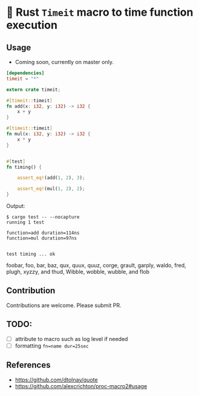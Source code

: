 # 🦀 Rust `Timeit` macro to time function execution



## Usage

- Coming soon, currently on master only.
```toml
[dependencies]
timeit = "*"
```

```rust
extern crate timeit;

#[timeit::timeit]
fn add(x: i32, y: i32) -> i32 {
    x + y
}

#[timeit::timeit]
fn mul(x: i32, y: i32) -> i32 {
    x * y
}


#[test]
fn timing() {

    assert_eq!(add(1, 2), 3);

    assert_eq!(mul(1, 2), 2);
}
```


Output:

```
$ cargo test -- --nocapture
running 1 test

function=add duration=114ns
function=mul duration=97ns


test timing ... ok
```

foobar, foo, bar, baz, qux, quux, quuz, corge, grault, garply, waldo, fred, plugh, xyzzy, and thud, Wibble, wobble, wubble, and flob

## Contribution
Contributions are welcome. Please submit PR.

## TODO:
- [ ] attribute to macro such as log level if needed
- [ ] formatting ``fn=name dur=25sec``

## References
- https://github.com/dtolnay/quote
- https://github.com/alexcrichton/proc-macro2#usage

